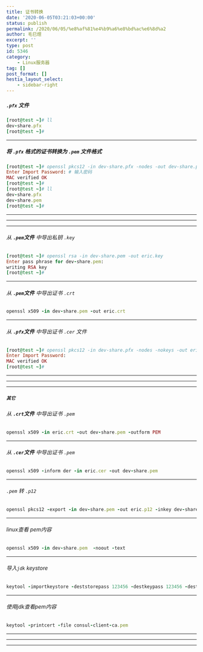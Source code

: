 ```yaml
---
title: 证书转换
date: '2020-06-05T03:21:03+00:00'
status: publish
permalink: /2020/06/05/%e8%af%81%e4%b9%a6%e8%bd%ac%e6%8d%a2
author: 毛巳煜
excerpt: ''
type: post
id: 5346
category:
    - Linux服务器
tag: []
post_format: []
hestia_layout_select:
    - sidebar-right
---
```

##### **`.pfx`** 文件

```ruby
[root@test ~]# ll
dev-share.pfx
[root@test ~]#

```

- - - - - -

##### 将 **`.pfx`** 格式的证书转换为 **`.pem`** 文件格式

```ruby
[root@test ~]# openssl pkcs12 -in dev-share.pfx -nodes -out dev-share.pem
Enter Import Password: # 输入密码
MAC verified OK
[root@test ~]#
[root@test ~]# ll
dev-share.pfx
dev-share.pem
[root@test ~]#

```

- - - - - -

- - - - - -

- - - - - -

###### 从 **`.pem`文件** 中导出私钥 `.key`

```ruby
[root@test ~]# openssl rsa -in dev-share.pem -out eric.key
Enter pass phrase for dev-share.pem:
writing RSA key
[root@test ~]#

```

- - - - - -

###### 从 **`.pem`文件** 中导出证书 `.crt`

```ruby
openssl x509 -in dev-share.pem -out eric.crt

```

- - - - - -

###### 从 **`.pfx`文件** 中导出证书 `.cer` 文件

```ruby
[root@test ~]# openssl pkcs12 -in dev-share.pfx -nodes -nokeys -out eric.cer
Enter Import Password:
MAC verified OK
[root@test ~]#

```

- - - - - -

- - - - - -

- - - - - -

##### **`其它`**

###### 从 **`.crt`文件** 中导出证书 `.pem`

```ruby
openssl x509 -in eric.crt -out dev-share.pem -outform PEM

```

- - - - - -

###### 从 **`.cer`文件** 中导出证书 `.pem`

```ruby
openssl x509 -inform der -in eric.cer -out dev-share.pem

```

- - - - - -

###### `.pem` 转 `.p12`

```ruby
openssl pkcs12 -export -in dev-share.pem -out eric.p12 -inkey dev-share-key.pem

```

- - - - - -

###### linux查看 pem内容

```ruby
openssl x509 -in dev-share.pem  -noout -text

```

- - - - - -

###### 导入`jdk` keystore

```ruby
keytool -importkeystore -deststorepass 123456 -destkeypass 123456 -destkeystore sh.keystore -srckeystore eric.p12 -srcstoretype PKCS12

```

- - - - - -

###### 使用jdk查看pem内容

```ruby
keytool -printcert -file consul-client-ca.pem

```

- - - - - -

- - - - - -

- - - - - -